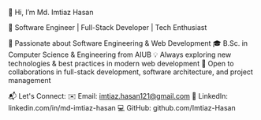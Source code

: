 👋 Hi, I’m Md. Imtiaz Hasan

🚀 Software Engineer | Full-Stack Developer | Tech Enthusiast

👀 Passionate about Software Engineering & Web Development
🎓 B.Sc. in Computer Science & Engineering from AIUB
💡 Always exploring new technologies & best practices in modern web development
💞️ Open to collaborations in full-stack development, software architecture, and project management

📬 Let's Connect:
   ✉️ Email: imtiaz.hasan121@gmail.com
   🔗 LinkedIn: linkedin.com/in/md-imtiaz-hasan
   💻 GitHub: github.com/Imtiaz-Hasan
